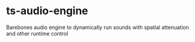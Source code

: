# ts-audio-engine
Barebones audio engine to dynamically run sounds with spatial attenuation and other runtime control
